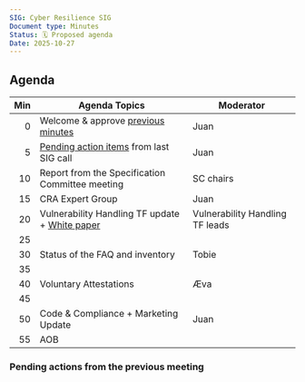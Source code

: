 ```yaml
---
SIG: Cyber Resilience SIG
Document type: Minutes
Status: 🗓️ Proposed agenda
Date: 2025-10-27
---
```


##  Agenda


| Min | Agenda Topics | Moderator |
| --: | ----- | --- |
|   0 | Welcome & approve [previous minutes](https://github.com/orcwg/orcwg/pull/194) | Juan |
|   5 | [Pending action items](#pending-action-items) from last SIG call |  Juan |
|  10 | Report from the Specification Committee meeting | SC chairs |
|  15 | CRA Expert Group | Juan | 
|  20 | Vulnerability Handling TF update +  [White paper](https://github.com/orcwg/orcwg/pull/150)  | Vulnerability Handling TF leads |
|  25 | 
|  30 | Status of the FAQ and inventory | Tobie |
|  35 | 
|  40 | Voluntary Attestations | Æva| 
|  45 | 
|  50 | Code & Compliance + Marketing Update | Juan |
|  55 | AOB | |

### Pending actions from the previous meeting
